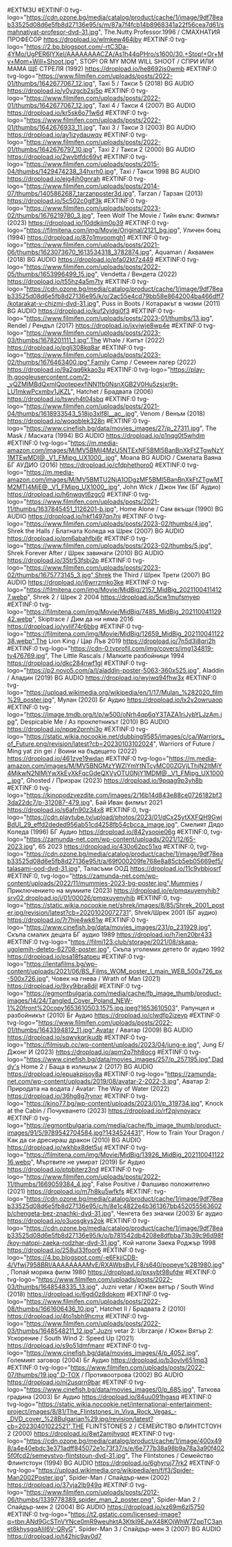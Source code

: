 #EXTM3U
#EXTINF:0 tvg-logo="https://cdn.ozone.bg/media/catalog/product/cache/1/image/9df78eab33525d08d6e5fb8d27136e95/s/m/87a7f4fcb14b8968341a22f56cea7d61/smahnatiyat-profesor-dvd-31.jpg", The.Nutty.Professor.1996 / СМАХНАТИЯ ПРОФЕСОР
https://dropload.io/wlmkew464jby
#EXTINF:0 tvg-logo="https://2.bp.blogspot.com/-rtC3Da-4YMo/UgPER6lYXeI/AAAAAAAACZA/As1h44qPHro/s1600/30.+Stop!+Or+My+Mom+Will+Shoot.jpg", STOP! OR MY MOM WILL SHOOT / СПРИ ИЛИ МАМА ЩЕ СТРЕЛЯ (1992)
https://dropload.io/he8692js0wmb
#EXTINF:0 tvg-logo="https://www.filmifen.com/uploads/posts/2022-01/thumbs/1642677067_12.jpg", Taxi 5 / Такси 5 (2018) BG AUDIO
https://dropload.io/y0yzgcb2sj5p
#EXTINF:0 tvg-logo="https://www.filmifen.com/uploads/posts/2022-01/thumbs/1642677067_12.jpg", Taxi 4 / Такси 4 (2007) BG AUDIO
https://dropload.io/kr5sk6o71w6d
#EXTINF:0 tvg-logo="https://www.filmifen.com/uploads/posts/2022-01/thumbs/1642676933_11.jpg", Taxi 3 / Такси 3 (2003) BG AUDIO
https://dropload.io/ay1izydauwqv
#EXTINF:0 tvg-logo="https://www.filmifen.com/uploads/posts/2022-01/thumbs/1642676797_10.jpg", Taxi 2 / Такси 2 (2000) BG AUDIO
https://dropload.io/2wvbtfdc69vt
#EXTINF:0 tvg-logo="https://www.filmifen.com/uploads/posts/2015-04/thumbs/1429474238_34hxrh0.jpg", Taxi / Такси 1998 BG AUDIO
https://dropload.io/ejg4jh0gnrah
#EXTINF:0 tvg-logo="https://www.filmifen.com/uploads/posts/2014-07/thumbs/1405862687_tarzanposter3d.jpg", Tarzan / Тарзан (2013)
https://dropload.io/5c502c0glf3k
#EXTINF:0 tvg-logo="https://www.filmifen.com/uploads/posts/2023-02/thumbs/1676219780_3.jpg", Teen Wolf The Movie / Тийн вълк: Филмът (2023)
https://dropload.io/10ddkjim0p39
#EXTINF:0 tvg-logo="https://filmitena.com/img/Movie/Original/2121_bg.jpg", Уличен боец (1994)
https://dropload.io/87o1mvoomgh1
#EXTINF:0 tvg-logo="https://www.filmifen.com/uploads/posts/2021-06/thumbs/1623073670_1613534318_3782874.jpg", Aquaman / Аквамен (2018) BG AUDIO
https://dropload.io/pfa02kt7z449
#EXTINF:0 tvg-logo="https://www.filmifen.com/uploads/posts/2022-05/thumbs/1653996499_15.jpg", Vendetta / Вендета (2022)
https://dropload.io/t55hz4a5m7ty
#EXTINF:0 tvg-logo="https://cdn.ozone.bg/media/catalog/product/cache/1/image/9df78eab33525d08d6e5fb8d27136e95/k/o/2ac55e4cd79bb58e8642004ba466dff7/kotarakat-v-chizmi-dvd-31.jpg", Puss in Boots / Котаракът в чизми (2011) BG AUDIO
https://dropload.io/kuf2yldgi0f3
#EXTINF:0 tvg-logo="https://www.filmifen.com/uploads/posts/2023-01/thumbs/13.jpg", Rendel / Рендъл (2017)
https://dropload.io/jxvjwje8wp4e
#EXTINF:0 tvg-logo="https://www.filmifen.com/uploads/posts/2023-03/thumbs/1678201111_1.jpg",The Whale / Китът (2022)
https://dropload.io/pglj308kq8ar
#EXTINF:0 tvg-logo="https://www.filmifen.com/uploads/posts/2023-02/thumbs/1676463400.jpg",Family Camp / Семеен лагер (2022)
https://dropload.io/9a2qq6kkao3u
#EXTINF:0 tvg-logo="https://play-lh.googleusercontent.com/2-_vQZMIMBdQxmIQpotepexfiNN1fb0NsnXGB2V0Hu5zsjxr9t-LU1mkwPcxmbv1JKZL", Hatchet / Брадвата (2006)
https://dropload.io/tswvh4t04sbq
#EXTINF:0 tvg-logo="https://www.filmifen.com/uploads/posts/2021-04/thumbs/1618933543_518jo3xlf8l__ac_.jpg", Venom / Венъм (2018)
https://dropload.io/woqoblek328n
#EXTINF:0 tvg-logo="https://www.cinefish.bg/data/movies_images/27/p_27311.jpg", The Mask / Маската (1994) BG AUDIO
https://dropload.io/p1nqg0t5whdm
#EXTINF:0 tvg-logo="https://m.media-amazon.com/images/M/MV5BMjI4MzU5NTExNF5BMl5BanBnXkFtZTgwNzY1MTEwMDI@._V1_FMjpg_UX1000_.jpg", Moana BG AUDIO / Смелата Ваяна БГ АУДИО (2016)
https://dropload.io/cfdphethoro0
#EXTINF:0 tvg-logo="https://m.media-amazon.com/images/M/MV5BMTU2NjA1ODgzMF5BMl5BanBnXkFtZTgwMTM2MTI4MjE@._V1_FMjpg_UX1000_.jpg", John Wick / Джон Уик (БГ Аудио)
https://dropload.io/h6nwqyt6zgc0
#EXTINF:0 tvg-logo="https://www.filmifen.com/uploads/posts/2021-11/thumbs/1637845451_1126201-b.jpg", Home Alone / Сам вкъщи (1990) BG AUDIO
https://dropload.io/hkf1497qn7nj
#EXTINF:0 tvg-logo="https://www.filmifen.com/uploads/posts/2023-02/thumbs/4.jpg", Shrek the Halls / Блатната Коледа на Шрек (2007) BG AUDIO
https://dropload.io/pm6abahfbi6r
#EXTINF:0 tvg-logo="https://www.filmifen.com/uploads/posts/2023-02/thumbs/5.jpg", Shrek Forever After / Шрек завинаги (2010) BG AUDIO
https://dropload.io/35tr53fsbj2p
#EXTINF:0 tvg-logo="https://www.filmifen.com/uploads/posts/2023-02/thumbs/1675773145_3.jpg",Shrek the Third / Шрек Трети (2007) BG AUDIO
https://dropload.io/i6wrrzmko3ke
#EXTINF:0 tvg-logo="https://filmitena.com/img/Movie/MidBig/2157_MidBig_20211004114127.webp", Shrek 2 / Шрек 2 2004
https://dropload.io/5cw1mufsmyep
#EXTINF:0 tvg-logo="https://filmitena.com/img/Movie/MidBig/7485_MidBig_20211004112942.webp", Skiptrace / Дим да ни няма 2016
https://dropload.io/yvlif74r6bbg
#EXTINF:0 tvg-logo="https://filmitena.com/img/Movie/MidBig/12659_MidBig_20211004112238.webp",The Lion King / Цар Лъв 2019
https://dropload.io/7n5d3i8qri2h
#EXTINF:0 tvg-logo="https://cdn-0.tvprofil.com/img/covers/img134819-tv476769.jpg", The  Little Rascals / Малките разбойници 1994
https://dropload.io/dkc284nwf1gl
#EXTINF:0 tvg-logo="https://p2.novo5.com/a/l/aladdin-poster-5063-360x525.jpg", Aladdin / Аладин (2019) BG AUDIO
https://dropload.io/wyiwq94fhw3x
#EXTINF:0 tvg-logo="https://upload.wikimedia.org/wikipedia/en/1/17/Mulan_%282020_film%29_poster.jpg", Мулан (2020) Бг Аудио
https://dropload.io/lx2v2owruaop
#EXTINF:0 tvg-logo="https://image.tmdb.org/t/p/w500/oNrh4qp6qY3TAZA1riJybYLJzAm.jpg", Despicable Me / Аз проклетникът (2010) BG AUDIO
https://dropload.io/npqe2prnhi3o
#EXTINF:0 tvg-logo="https://static.wikia.nocookie.net/dubbing9585/images/c/ca/Warriors_of_Future.png/revision/latest?cb=20230103102024", Warriors of Future / Ming yat zin gei / Воини на бъдещето (2022)
https://dropload.io/461zye19wdan
#EXTINF:0 tvg-logo="https://m.media-amazon.com/images/M/MV5BNGMzYWZlYmYtNTcyMC00ZGVjLThjN2ItMjY4MjkwN2NlMjYwXkEyXkFqcGdeQXVyOTU0NjY1MDM@._V1_FMjpg_UX1000_.jpg", Ghosted / Призрак (2023)
https://dropload.io/9pqag9p3yh8b
#EXTINF:0 tvg-logo="https://kinopodzvezdite.com/images/2/16b14d843e88ce0726182bf33da22dc7/p-312087-479.jpg", Бай Иван филмът 2021 
https://dropload.io/s6afn90z34x8
#EXTINF:0, tvg-logo="https://cdn.playtube.tv/upload/photos/2023/01/dCx2SytXXFQH9GwjBdUl_29_effd2deded956ab51cd4258fb54cbcca_image.jpg", Смелият Дядо Коледа (1996) БГ Аудио
https://dropload.io/842ysooie06g
#EXTINF:0, tvg-logo="https://zamunda-net.com/wp-content/uploads/2021/12/65-2023.jpg", 65 2023
https://dropload.io/430o62pc51xq
#EXTINF:0, tvg-logo="https://cdn.ozone.bg/media/catalog/product/cache/1/image/9df78eab33525d08d6e5fb8d27136e95/t/a/69f000209fe768e8a85cb5eb05669ef5/talasami-ood-dvd-31.jpg", Таласъми ООД
https://dropload.io/11c9ybbjosrf
#EXTINF:0, tvg-logo="https://zamunda-net.com/wp-content/uploads/2022/11/mummies-2023-bg-poster.jpg",Mummies / Приключението на мумиите (2023) 
https://dropload.io/e/pmqxuyenyhib?srv02.dropload.io/i/01/00026/pmqxuyenyhib
#EXTINF:0, tvg-logo="https://static.wikia.nocookie.net/shrek/images/8/85/Shrek_2001_poster.jpg/revision/latest?cb=20201020072731", Shrek/Шрек 2001 (БГ аудио)
https://dropload.io/7r7hje4wk61w
#EXTINF:0 tvg-logo="https://www.cinefish.bg/data/movies_images/231/p_231929.jpg", Скъпа смалих децата БГ аудио 1989
https://dropload.io/h7ien20br433
#EXTINF:0 tvg-logo="https://filmi123.club/storage/2021/08/skapa-ugolemih-deteto-62708-poster.jpg", Скъпа уголемих детето бг аудио 1992
https://dropload.io/psa18fsatpeu
#EXTINF:0 tvg-logo="https://lentafilms.bg/wp-content/uploads/2021/06/BS_Films_WOM_poster_I_main_WEB_500x726_px-500x726.jpg", Човек на гнева / Wrath of Man (2021)
https://dropload.io/9xy9ibra8djl
#EXTINF:0 tvg-logo="https://egmontbulgaria.com/media/cache/fb_image_thumb/product-images/14/24/Tangled_Cover_Poland_NEW-1%20front%20copy1653610503.1575.jpg.jpeg?1653610503", Рапунцел и разбойникът (2010) Бг Аудио
https://dropload.io/clwdfp2izevp
#EXTINF:0 tvg-logo="https://www.filmifen.com/uploads/posts/2022-01/thumbs/1643394812_11.jpg",Avatar / Аватар (2009) BG AUDIO
https://dropload.io/sqwykqrjkudb
#EXTINF:0 tvg-logo="https://filmisub.cc/wp-content/uploads/2023/04/jung-e.jpg", Jung E/Джонг И (2023) 
https://dropload.io/apm2q7hh8ocg
#EXTINF:0 tvg-logo="https://www.cinefish.bg/data/movies_images/257/p_257195.jpg",Daddy's Home 2 / Баща в излишък 2 (2017) BG AUDIO
https://dropload.io/epuakpisoy8a
#EXTINF:0 tvg-logo="https://zamunda-net.com/wp-content/uploads/2019/08/avatar-2-2022-3.jpg", Аватар 2: Природата на водата / Avatar: The Way of Water (2022)
https://dropload.io/36hg8g7rvnxr
#EXTINF:0 tvg-logo="https://kino77.bg/wp-content/uploads/2023/01/p_319734.jpg", Knock at the Cabin / Почукването (2023)
https://dropload.io/rf2qjvnoyacv
#EXTINF:0 tvg-logo="https://egmontbulgaria.com/media/cache/fb_image_thumb/product-images/91/5/9789542704584.jpg?1434524431", How to Train Your Dragon / Как да си дресираш дракон (2010) BG AUDIO
https://dropload.io/wkhbx8det5uj
#EXTINF:0 tvg-logo="https://filmitena.com/img/Movie/MidBig/13926_MidBig_20211004112216.webp", Мъртвите не умират (2019) Бг Аудио
https://dropload.io/ptpbjterz3nd
#EXTINF:0 tvg-logo="https://www.filmifen.com/uploads/posts/2022-11/thumbs/1669059384_4.jpg", False Positive / Фалшиво положително (2021)
https://dropload.io/m7h8ku5wfkfs
#EXTINF: tvg-logo="https://cdn.ozone.bg/media/catalog/product/cache/1/image/9df78eab33525d08d6e5fb8d27136e95/c/h/8e1c4822e4b361367bb452055563602b/chengeta-bez-znachki-dvd-31.jpg", Ченгета без значки (2003) Бг аудио
https://dropload.io/o3uosgkys2ok
#EXTINF:0 tvg-logo="https://cdn.ozone.bg/media/catalog/product/cache/1/image/9df78eab33525d08d6e5fb8d27136e95/k/o/b781542db4208e8dfbba73b39c96d98f/koy-natopi-zaeka-rodzhar-dvd-31.jpg", Кой натопи Заека Роджър 1998
https://dropload.io/258ul33foor6
#EXTINF:0 tvg-logo="https://4.bp.blogspot.com/-e6FkjiCDB-4/Vfwj7958BRI/AAAAAAAAMvE/RXAWbsByLF8/s640/popeye%2B1980.jpg", Попай моряка филм 1980
https://dropload.io/pxsvbt98ufdw
#EXTINF:0 tvg-logo="https://www.filmifen.com/uploads/posts/2022-03/thumbs/1648548335_13.jpg", Juzni vetar / Южен вятър / South Wind (2018)
https://dropload.io/6gdi0z8dokom
#EXTINF:0 tvg-logo="https://www.filmifen.com/uploads/posts/2022-08/thumbs/1661606436_10.jpg", Hatchet II / Брадвата 2 (2010)
https://dropload.io/4to1sbh9hcmx
#EXTINF:0 tvg-logo="https://www.filmifen.com/uploads/posts/2022-03/thumbs/1648548211_12.jpg",Juzni vetar 2: Ubrzanje / Южен Вятър 2: Ускорение / South Wind 2: Speed Up (2021)
https://dropload.io/s9o51dmfmanr
#EXTINF:0 tvg-logo="https://www.cinefish.bg/data/movies_images/4/p_4052.jpg", Големият заговор (2004) Бг Аудио
https://dropload.io/b3oylv651mq3
#EXTINF:0 tvg-logo="https://www.filmifen.com/uploads/posts/2022-07/thumbs/19.jpg",D-TOX / Противоотрова (2002) BG AUDIO
https://dropload.io/nj2usqrn9bar
#EXTINF:0 tvg-logo="https://www.cinefish.bg/data/movies_images/0/p_685.jpg", Таткова градина (2003) Бг Аудио
https://dropload.io/84uu091hgasq
#EXTINF:0 tvg-logo="https://static.wikia.nocookie.net/international-entertainment-project/images/8/81/The_Flintstones_in_Viva_Rock_Vegas_-_DVD_cover_%28Bulgarian%29.jpg/revision/latest?cb=20230401022521",THE FLINTSTONES 2 / СЕМЕЙСТВО ФЛИНТСТОУН 2 (2000)
https://dropload.io/8wt2amjhyqot
#EXTINF:0 tvg-logo="https://cdn.ozone.bg/media/catalog/product/cache/1/image/400x498/a4e40ebdc3e371adff845072e1c73f37/s/e/6e777b38a98b9a78a3a90f4025f0fcd2/semeystvo-flintstoun-dvd-31.jpg", The Flintstones / Семейство Флинтстоун (1994) BG AUDIO
https://dropload.io/6ghyruj77rk2
#EXTINF:0 tvg-logo="https://upload.wikimedia.org/wikipedia/en/f/f3/Spider-Man2002Poster.jpg", Spider-Man / Спайдър-мен (2002)
https://dropload.io/37vja2lb949q
#EXTINF:0 tvg-logo="https://www.filmifen.com/uploads/posts/2012-06/thumbs/1339778389_spider_man_2_poster.png", Spider-Man 2 / Спайдър-мен 2 (2004) BG AUDIO
https://dropload.io/xz69m6zl5750
#EXTINF:0 tvg-logo="https://t2.gstatic.com/licensed-image?q=tbn:ANd9GcSTnVYNce0mR9weuhktA3KtkI9EJwX48KOjWhW7ZppTC3anet8khysgqAIiI6V-QRyG", Spider-Man 3 / Спайдър-мен 3 (2007) BG AUDIO
https://dropload.io/t42hic9av0d7





















